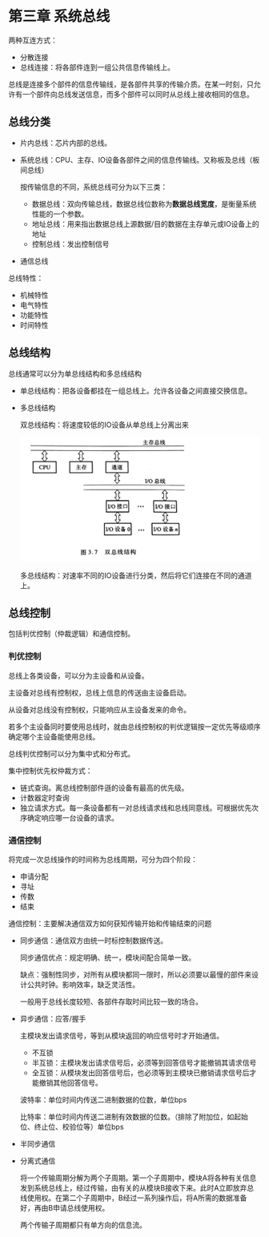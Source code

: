 # 第三章 系统总线

两种互连方式：

- 分散连接
- 总线连接：将各部件连到一组公共信息传输线上。

总线是连接多个部件的信息传输线，是各部件共享的传输介质。在某一时刻，只允许有一个部件向总线发送信息，而多个部件可以同时从总线上接收相同的信息。



## 总线分类

- 片内总线：芯片内部的总线。

- 系统总线：CPU、主存、IO设备各部件之间的信息传输线。又称板及总线（板间总线）

  按传输信息的不同，系统总线可分为以下三类：

  - 数据总线：双向传输总线，数据总线位数称为**数据总线宽度**，是衡量系统性能的一个参数。
  - 地址总线：用来指出数据总线上源数据/目的数据在主存单元或IO设备上的地址
  - 控制总线：发出控制信号

- 通信总线



总线特性：

- 机械特性
- 电气特性
- 功能特性
- 时间特性



## 总线结构

总线通常可以分为单总线结构和多总线结构

- 单总线结构：把各设备都挂在一组总线上。允许各设备之间直接交换信息。

- 多总线结构

  双总线结构：将速度较低的IO设备从单总线上分离出来

  ![](../img/5.jpg)

  多总线结构：对速率不同的IO设备进行分类，然后将它们连接在不同的通道上。



## 总线控制

包括判优控制（仲裁逻辑）和通信控制。

### 判优控制

总线上各类设备，可以分为主设备和从设备。

主设备对总线有控制权，总线上信息的传送由主设备启动。

从设备对总线没有控制权，只能响应从主设备发来的命令。

若多个主设备同时要使用总线时，就由总线控制权的判优逻辑按一定优先等级顺序确定哪个主设备能使用总线。

总线判优控制可以分为集中式和分布式。

集中控制优先权仲裁方式：

- 链式查询。离总线控制部件遜的设备有最高的优先级。
- 计数器定时查询
- 独立请求方式。每一条设备都有一对总线请求线和总线同意线。可根据优先次序确定响应哪一台设备的请求。

### 通信控制

将完成一次总线操作的时间称为总线周期，可分为四个阶段：

- 申请分配
- 寻址
- 传数
- 结束

通信控制：主要解决通信双方如何获知传输开始和传输结束的问题

- 同步通信：通信双方由统一时标控制数据传送。

  同步通信优点：规定明确、统一，模块间配合简单一致。

  缺点：强制性同步，对所有从模块都同一限时，所以必须要以最慢的部件来设计公共时钟。影响效率，缺乏灵活性。

  一般用于总线长度较短、各部件存取时间比较一致的场合。

- 异步通信：应答/握手

  主模块发出请求信号，等到从模块返回的响应信号时才开始通信。

  - 不互锁
  - 半互锁：主模块发出请求信号后，必须等到回答信号才能撤销其请求信号
  - 全互锁：从模块发出回答信号后，也必须等到主模块已撤销请求信号后才能撤销其他回答信号。

  波特率：单位时间内传送二进制数据的位数，单位bps

  比特率：单位时间内传送二进制有效数据的位数。（排除了附加位，如起始位、终止位、校验位等）单位bps

- 半同步通信

- 分离式通信

  将一个传输周期分解为两个子周期。第一个子周期中，模块A将各种有关信息发到系统总线上，经过传输，由有关的从模块B接收下来。此时A立即放弃总线使用权。在第二个子周期中，B经过一系列操作后，将A所需的数据准备好，再由B申请总线使用权。

  两个传输子周期都只有单方向的信息流。